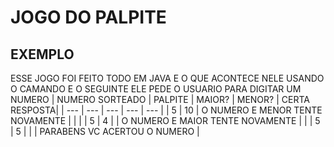 
<h1>JOGO DO PALPITE</h1>

###
<h2>EXEMPLO</h2>

ESSE JOGO FOI FEITO TODO EM JAVA 
E O QUE ACONTECE NELE
USANDO O CAMANDO 
E O SEGUINTE ELE PEDE O USUARIO PARA DIGITAR UM NUMERO
| NUMERO SORTEADO | PALPITE | MAIOR? | MENOR? | CERTA RESPOSTA|
| --- | --- | --- | --- | --- |
|  5  |  10  |  O NUMERO E MENOR TENTE NOVAMENTE |                                  |                              |
|  5  |  4   |                                   | O NUMERO E MAIOR TENTE NOVAMENTE |                              |
|  5  |  5   |                                   |                                  | PARABENS VC ACERTOU O NUMERO |


